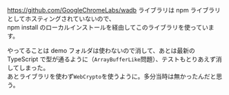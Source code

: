https://github.com/GoogleChromeLabs/wadb ライブラリは npm ライブラリとしてホスティングされていないので、  
npm install のローカルインストールを経由してこのライブラリを使っています。

やってることは demo フォルダは使わないので消して、あとは最新の TypeScript で型が通るように（`ArrayBufferLike`問題）、テストもとりあえず消してしまった。  
あとライブラリを使わず`WebCrypto`を使うように。多分当時は無かったんだと思う。